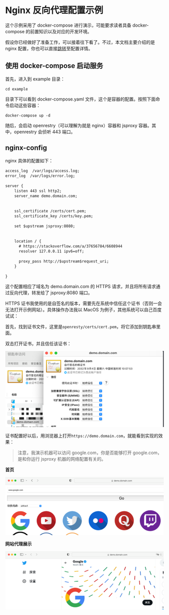 # Nginx 反向代理配置示例

这个示例采用了 docker-compose 进行演示，可能要求读者具备 docker-compose 的前置知识以及对应的开发环境。

假设你已经做好了准备工作，可以接着往下看了。不过，本文档主要介绍的是 nginx 配置，你也可以直接[跳转](#nginx-config)至配置详情。


## 使用 docker-compose 启动服务

首先，进入到 example 目录：

```
cd example
```

目录下可以看到 docker-compose.yaml 文件，这个是容器的配置。按照下面命令启动这些容器：

```
docker-compose up -d
```

随后，会启动 openrestry（可以理解为就是 nginx）容器和 jsproxy 容器。其中，openrestry 会侦听 443 端口。


## nginx-config

nginx 具体的配置如下：

```
access_log  /var/logs/access.log;
error_log  /var/logs/error.log;

server {
    listen 443 ssl http2;
    server_name demo.domain.com;


    ssl_certificate /certs/cert.pem;
    ssl_certificate_key /certs/key.pem;

    set $upstream jsproxy:8080;


    location / {
      # https://stackoverflow.com/a/37656784/6608944
      resolver 127.0.0.11 ipv6=off;

      proxy_pass http://$upstream$request_uri;
    }

}
```

这个配置相应了域名为 demo.domain.com 的 HTTPS 请求，并且将所有请求通过反向代理，转发给了 jsproxy:8080 端口。

HTTPS 证书我使用的是自签名的版本，需要先在系统中信任这个证书（否则一会无法打开示例网站）。具体操作办法我以 MacOS 为例子，其他系统可以自己百度试试：

首先，找到证书文件，这里是`openresty/certs/cert.pem`，将它添加到钥匙串里面。

双击打开证书，并且信任该证书：

![](./img/%E4%BF%A1%E4%BB%BB%E8%AF%81%E4%B9%A6.png)

证书配置好以后，用浏览器上打开`https://demo.domain.com`，就能看到实现的效果：

> 注意，我演示机器可以访问 google.com，你是否能够打开 google.com，是和你运行 jsproxy 机器的网络配置有关的。

**首页**

![](./img/done.png)

**网站代理展示**

![](./img/tt.png)
